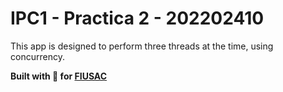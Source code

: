 # IPC1 - Practica 2 - 202202410

This app is designed to perform three threads at the time, using concurrency.           






**Built with 💙 for [FIUSAC](https://portal.ingenieria.usac.edu.gt)**
